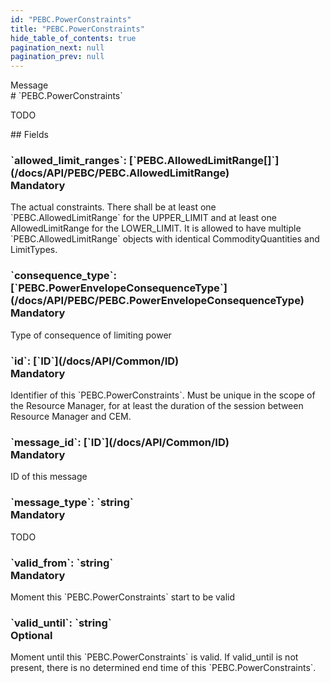 ```yaml
---
id: "PEBC.PowerConstraints"
title: "PEBC.PowerConstraints"
hide_table_of_contents: true
pagination_next: null
pagination_prev: null
---
```


<div style={{ display: "flex", flexDirection: "row", alignItems: "start", justifyContent: "center" }}>
<div style={{ flexBasis: "35rem", flexGrow: "0", minWidth: "0" }}>
<div style={{ marginLeft: "1rem", marginBottom: "2rem" }}>
<div class="api-title">
<div style={{ width: "fit-content", fontWeight: 500, color: "gray" }}>
Message
</div>
# `PEBC.PowerConstraints`
</div>


TODO

</div>

<div style={{ marginLeft: "1rem" }}>
## Fields
</div>
<div class="field-card">
<h3>`allowed_limit_ranges`: <span className="type-link">[`PEBC.AllowedLimitRange[]`](/docs/API/PEBC/PEBC.AllowedLimitRange)</span> <div style={{ float: "right", color: "#888888", fontSize: '10pt', fontWeight: "400" }}>Mandatory</div></h3>
The actual constraints. There shall be at least one `PEBC.AllowedLimitRange` for the UPPER_LIMIT and at least one AllowedLimitRange for the LOWER_LIMIT. It is allowed to have multiple `PEBC.AllowedLimitRange` objects with identical CommodityQuantities and LimitTypes.

</div>
<div class="field-card">
<h3>`consequence_type`: <span className="type-link">[`PEBC.PowerEnvelopeConsequenceType`](/docs/API/PEBC/PEBC.PowerEnvelopeConsequenceType)</span> <div style={{ float: "right", color: "#888888", fontSize: '10pt', fontWeight: "400" }}>Mandatory</div></h3>
Type of consequence of limiting power

</div>
<div class="field-card">
<h3>`id`: <span className="type-link">[`ID`](/docs/API/Common/ID)</span> <div style={{ float: "right", color: "#888888", fontSize: '10pt', fontWeight: "400" }}>Mandatory</div></h3>
Identifier of this `PEBC.PowerConstraints`. Must be unique in the scope of the Resource Manager, for at least the duration of the session between Resource Manager and CEM.

</div>
<div class="field-card">
<h3>`message_id`: <span className="type-link">[`ID`](/docs/API/Common/ID)</span> <div style={{ float: "right", color: "#888888", fontSize: '10pt', fontWeight: "400" }}>Mandatory</div></h3>
ID of this message

</div>
<div class="field-card">
<h3>`message_type`: <span className="type-link">`string`</span> <div style={{ float: "right", color: "#888888", fontSize: '10pt', fontWeight: "400" }}>Mandatory</div></h3>
TODO

</div>
<div class="field-card">
<h3>`valid_from`: <span className="type-link">`string`</span> <div style={{ float: "right", color: "#888888", fontSize: '10pt', fontWeight: "400" }}>Mandatory</div></h3>
Moment this `PEBC.PowerConstraints` start to be valid

</div>
<div class="field-card">
<h3>`valid_until`: <span className="type-link">`string`</span> <div style={{ float: "right", color: "#888888", fontSize: '10pt', fontWeight: "400" }}>Optional</div></h3>
Moment until this `PEBC.PowerConstraints` is valid. If valid_until is not present, there is no determined end time of this `PEBC.PowerConstraints`.

</div>
</div>
</div>